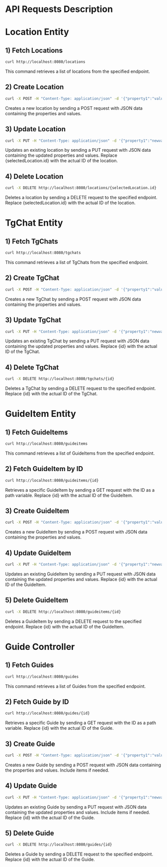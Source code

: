 # API Requests Description

# Location Entity
## 1) Fetch Locations
```bash
curl http://localhost:8080/locations
```
This command retrieves a list of locations from the specified endpoint.

## 2) Create Location
```bash
curl -X POST -H "Content-Type: application/json" -d '{"property1":"value1","property2":"value2"}' http://localhost:8080/locations
```
Creates a new location by sending a POST request with JSON data containing the properties and values.

## 3) Update Location
```bash
curl -X PUT -H "Content-Type: application/json" -d '{"property1":"newvalue1","property2":"newvalue2"}' http://localhost:8080/locations/{selectedLocation.id}
```
Updates an existing location by sending a PUT request with JSON data containing the updated properties and values. Replace {selectedLocation.id} with the actual ID of the location.

## 4) Delete Location
```bash
curl -X DELETE http://localhost:8080/locations/{selectedLocation.id}
```
Deletes a location by sending a DELETE request to the specified endpoint. Replace {selectedLocation.id} with the actual ID of the location.

# TgChat Entity

## 1) Fetch TgChats
```bash
curl http://localhost:8080/tgchats
```
This command retrieves a list of TgChats from the specified endpoint.

## 2) Create TgChat
```bash
curl -X POST -H "Content-Type: application/json" -d '{"property1":"value1","property2":"value2"}' http://localhost:8080/tgchats
```
Creates a new TgChat by sending a POST request with JSON data containing the properties and values.

## 3) Update TgChat
```bash
curl -X PUT -H "Content-Type: application/json" -d '{"property1":"newvalue1","property2":"newvalue2"}' http://localhost:8080/tgchats/{id}
```
Updates an existing TgChat by sending a PUT request with JSON data containing the updated properties and values. Replace {id} with the actual ID of the TgChat.

## 4) Delete TgChat
```bash
curl -X DELETE http://localhost:8080/tgchats/{id}
```
Deletes a TgChat by sending a DELETE request to the specified endpoint. Replace {id} with the actual ID of the TgChat.

# GuideItem Entity

## 1) Fetch GuideItems
```bash
curl http://localhost:8080/guideitems
```
This command retrieves a list of GuideItems from the specified endpoint.

## 2) Fetch GuideItem by ID
```bash
curl http://localhost:8080/guideitems/{id}
```
Retrieves a specific GuideItem by sending a GET request with the ID as a path variable. Replace {id} with the actual ID of the GuideItem.

## 3) Create GuideItem
```bash
curl -X POST -H "Content-Type: application/json" -d '{"property1":"value1","property2":"value2"}' http://localhost:8080/guideitems
```
Creates a new GuideItem by sending a POST request with JSON data containing the properties and values.

## 4) Update GuideItem
```bash
curl -X PUT -H "Content-Type: application/json" -d '{"property1":"newvalue1","property2":"newvalue2"}' http://localhost:8080/guideitems/{id}
```
Updates an existing GuideItem by sending a PUT request with JSON data containing the updated properties and values. Replace {id} with the actual ID of the GuideItem.

## 5) Delete GuideItem
```bash
curl -X DELETE http://localhost:8080/guideitems/{id}
```
Deletes a GuideItem by sending a DELETE request to the specified endpoint. Replace {id} with the actual ID of the GuideItem.

# Guide Controller

## 1) Fetch Guides
```bash
curl http://localhost:8080/guides
```
This command retrieves a list of Guides from the specified endpoint.

## 2) Fetch Guide by ID
```bash
curl http://localhost:8080/guides/{id}
```
Retrieves a specific Guide by sending a GET request with the ID as a path variable. Replace {id} with the actual ID of the Guide.

## 3) Create Guide
```bash
curl -X POST -H "Content-Type: application/json" -d '{"property1":"value1","property2":"value2","items":[{"itemProperty1":"itemValue1","itemProperty2":"itemValue2"}]}' http://localhost:8080/guides
```
Creates a new Guide by sending a POST request with JSON data containing the properties and values. Include items if needed.

## 4) Update Guide
```bash
curl -X PUT -H "Content-Type: application/json" -d '{"property1":"newvalue1","property2":"newvalue2","items":[{"itemProperty1":"itemNewValue1","itemProperty2":"itemNewValue2"}]}' http://localhost:8080/guides/{id}
```
Updates an existing Guide by sending a PUT request with JSON data containing the updated properties and values. Include items if needed. Replace {id} with the actual ID of the Guide.

## 5) Delete Guide
```bash
curl -X DELETE http://localhost:8080/guides/{id}
```
Deletes a Guide by sending a DELETE request to the specified endpoint. Replace {id} with the actual ID of the Guide.
